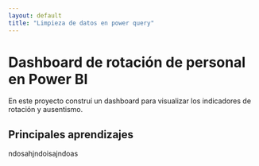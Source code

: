 ```yaml
---
layout: default
title: "Limpieza de datos en power query"
---
```

# Dashboard de rotación de personal en Power BI

En este proyecto construí un dashboard para visualizar los indicadores de rotación y ausentismo.

## Principales aprendizajes

ndosahjndoisajndoas
